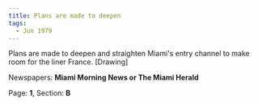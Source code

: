 ```yaml
---  
title: Plans are made to deepen  
tags:  
  - Jun 1979  
---  
```

  
Plans are made to deepen and straighten Miami's entry channel to make room for the liner France. [Drawing]  
  
Newspapers: **Miami Morning News or The Miami Herald**  
  
Page: **1**, Section: **B** 
